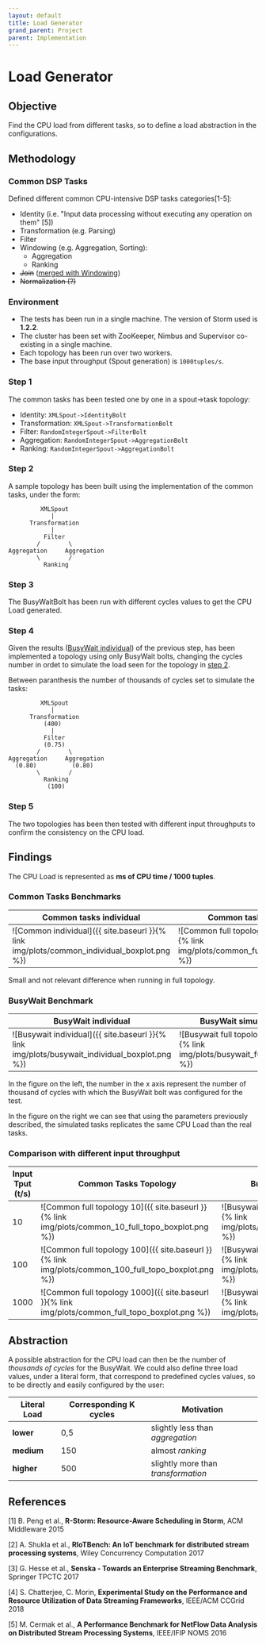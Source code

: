 ```yaml
---
layout: default
title: Load Generator
grand_parent: Project
parent: Implementation
---
```


# Load Generator

## Objective

Find the CPU load from different tasks, so to define a load abstraction in the configurations.

## Methodology

### Common DSP Tasks
Defined different common CPU-intensive DSP tasks categories[1-5]:

* Identity (i.e. "Input data processing without executing any operation on them" [5])
* Transformation (e.g. Parsing)
* Filter
* Windowing (e.g. Aggregation, Sorting):
  * Aggregation
  * Ranking
* ~~Join~~ ([merged with Windowing](https://github.com/ale93p/yamb/issues/6#issuecomment-456091723))
* ~~Normalization (?)~~

### Environment
- The tests has been run in a single machine. The version of Storm used is **1.2.2**. 
- The cluster has been set with ZooKeeper, Nimbus and Supervisor co-existing in a single machine.
- Each topology has been run over two workers.
- The base input throughput (Spout generation) is `1000tuples/s`.

### Step 1
The common tasks has been tested one by one in a spout->task topology:
* Identity: `XMLSpout->IdentityBolt`
* Transformation: `XMLSpout->TransformationBolt`
* Filter: `RandomIntegerSpout->FilterBolt`
* Aggregation: `RandomIntegerSpout->AggregationBolt`
* Ranking: `RandomIntegerSpout->AggregationBolt`

### Step 2
A sample topology has been built using the implementation of the common tasks, under the form:
```
         XMLSpout
            |
      Transformation
            |
          Filter
        /        \
Aggregation     Aggregation
        \        /
          Ranking
```

### Step 3
The BusyWaitBolt has been run with different cycles values to get the CPU Load generated.

### Step 4
Given the results ([BusyWait individual](#busywait-benchmark)) of the previous step,
has been implemented a topology using only BusyWait bolts, changing the cycles number
in ordet to simulate the load seen for the topology in [step 2](#step-2).

Between paranthesis the number of thousands of cycles set to simulate the tasks:
```
         XMLSpout
            |
      Transformation
          (400)
            |
          Filter
          (0.75)
        /        \
Aggregation     Aggregation
  (0.80)          (0.80)
        \        /
          Ranking
           (100)
```

### Step 5

The two topologies has been then tested with different input throughputs to confirm the consistency on the CPU load.

## Findings

The CPU Load is represented as **ms of CPU time / 1000 tuples**.

### Common Tasks Benchmarks

| Common tasks individual  | Common tasks topology |
|-------------------|------------------|
|![Common individual]({{ site.baseurl }}{% link img/plots/common_individual_boxplot.png %})| ![Common full topology]({{ site.baseurl }}{% link img/plots/common_full_topo_boxplot.png %})|

Small and not relevant difference when running in full topology.

### BusyWait Benchmark

| BusyWait individual | BusyWait simulated topology |
|-------------------|------------------|
|![Busywait individual]({{ site.baseurl }}{% link img/plots/busywait_individual_boxplot.png %})| ![Busywait full topology]({{ site.baseurl }}{% link img/plots/busywait_full_topo_boxplot.png %})|

In the figure on the left, the number in the x axis represent the number of thousand of cycles with
which the BusyWait bolt was configured for the test.

In the figure on the right we can see that using the parameters previously described,
the simulated tasks replicates the same CPU Load than the real tasks.

### Comparison with different input throughput

| Input Tput (t/s) | Common Tasks Topology | BusyWait Simulated Topology |
|------------------|-----------------------|-----------------------------|
|   10 | ![Common full topology 10]({{ site.baseurl }}{% link img/plots/common_10_full_topo_boxplot.png %})| ![Busywait full topology 10]({{ site.baseurl }}{% link img/plots/busywait_10_full_topo_boxplot.png %})|
|  100 | ![Common full topology 100]({{ site.baseurl }}{% link img/plots/common_100_full_topo_boxplot.png %})| ![Busywait full topology 10]({{ site.baseurl }}{% link img/plots/busywait_100_full_topo_boxplot.png %})|
| 1000 | ![Common full topology 1000]({{ site.baseurl }}{% link img/plots/common_full_topo_boxplot.png %})| ![Busywait full topology 10]({{ site.baseurl }}{% link img/plots/busywait_full_topo_boxplot.png %})|

## Abstraction

A possible abstraction for the CPU load can then be the number of _thousands of cycles_ for the BusyWait. We could also
define three load values, under a literal form, that correspond to predefined cycles values, so to be directly and easily
configured by the user:

| Literal Load | Corresponding K cycles | Motivation |
|--------------|------------------------|------------|
| **lower** | 0,5 | slightly less than _aggregation_ |
| **medium** | 150 | almost _ranking_ |
| **higher** | 500 | slightly more than _transformation_ |


## References

[1] B. Peng et al., **R-Storm: Resource-Aware Scheduling in Storm**, ACM Middleware 2015

[2] A. Shukla et al., **RIoTBench: An IoT benchmark for distributed stream processing systems**, Wiley Concurrency Computation 2017

[3] G. Hesse et al., **Senska - Towards an Enterprise Streaming Benchmark**, Springer TPCTC 2017

[4] S. Chatterjee, C. Morin, **Experimental Study on the Performance and Resource Utilization of Data Streaming Frameworks**, IEEE/ACM CCGrid 2018

[5] M. Cermak et al., **A Performance Benchmark for NetFlow Data Analysis on Distributed Stream Processing Systems**, IEEE/IFIP NOMS 2016
